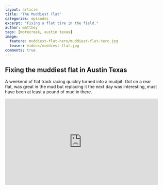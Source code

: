 ```yaml
---
layout: article
title: "The Muddiest Flat"
categories: episodes
excerpt: "Fixing a flat tire in the field."
author: matthey
tags: [motocreek, austin texas]
image:
  feature: muddiest-flat-hero/muddiest-flat-hero.jpg
  teaser: videos/muddiest-flat.jpg
comments: true
---
```


## Fixing the muddiest flat in Austin Texas

<p>
  A weekend of flat track racing quickly turned into a mudpit.  Got on a rear flat, was great in the mud but replacing it the next day was interesting, must have been at least a pound of mud in there.
</p>

<div style="position:relative;height:0;padding-bottom:56.25%"><iframe src="https://www.youtube.com/embed/YCsr3CegzpY?ecver=2" width="640" height="360" frameborder="0" style="position:absolute;width:100%;height:100%;left:0" allowfullscreen></iframe></div>
